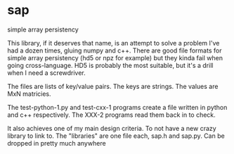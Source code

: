 # sap
simple array persistency

This library, if it deserves that name, is an attempt to solve a problem
I've had a dozen times, gluing numpy and c++. There are good file formats
for simple array persistency (hd5 or npz for example) but they kinda fail when 
going cross-language. HD5 is probably the most suitable, but it's a 
drill when I need a screwdriver. 

The files are lists of key/value pairs. The keys are strings. The values
are MxN matricies. 

The test-python-1.py and test-cxx-1 programs create a file written 
in python and c++ respectively. The XXX-2 programs read them back in to 
check. 

It also achieves one of my main design criteria. To not have a new crazy
library to link to. The "libraries" are one file each, sap.h and sap.py. 
Can be dropped in pretty much anywhere
